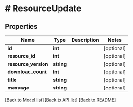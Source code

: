 # # ResourceUpdate

## Properties

Name | Type | Description | Notes
------------ | ------------- | ------------- | -------------
**id** | **int** |  | [optional]
**resource_id** | **int** |  | [optional]
**resource_version** | **string** |  | [optional]
**download_count** | **int** |  | [optional]
**title** | **string** |  | [optional]
**message** | **string** |  | [optional]

[[Back to Model list]](../../README.md#models) [[Back to API list]](../../README.md#endpoints) [[Back to README]](../../README.md)

